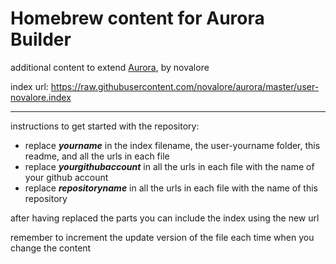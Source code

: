 # Homebrew content for Aurora Builder
additional content to extend [Aurora](https://aurorabuilder.com/), by novalore

index url: https://raw.githubusercontent.com/novalore/aurora/master/user-novalore.index

---

instructions to get started with the repository:

- replace ***yourname*** in the index filename, the user-yourname folder, this readme, and all the urls in each file
- replace ***yourgithubaccount*** in all the urls in each file with the name of your github account
- replace ***repositoryname*** in all the urls in each file with the name of this repository

after having replaced the parts you can include the index using the new url

remember to increment the update version of the file each time when you change the content
